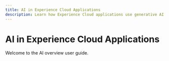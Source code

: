 ```yaml
---
title: AI in Experience Cloud Applications
description: Learn how Experience Cloud applications use generative AI (GenAI), AI Assistant, and agentic AI.
---
```


# AI in Experience Cloud Applications

Welcome to the AI overview user guide.
